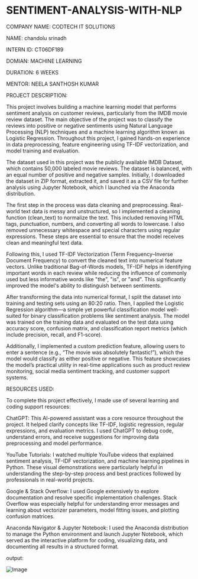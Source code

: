 # SENTIMENT-ANALYSIS-WITH-NLP

COMPANY NAME: CODTECH IT SOLUTIONS

NAME: chandolu srinadh

INTERN ID: CT06DF189

DOMIAN: MACHINE LEARNING

DURATION: 6 WEEKS

MENTOR: NEELA SANTHOSH KUMAR

PROJECT DESCRIPTION:

This project involves building a machine learning model that performs sentiment analysis on customer reviews, particularly from the IMDB movie review dataset. The main objective of the project was to classify the reviews into positive or negative sentiments using Natural Language Processing (NLP) techniques and a machine learning algorithm known as Logistic Regression. Throughout this project, I gained hands-on experience in data preprocessing, feature engineering using TF-IDF vectorization, and model training and evaluation.

The dataset used in this project was the publicly available IMDB Dataset, which contains 50,000 labeled movie reviews. The dataset is balanced, with an equal number of positive and negative samples. Initially, I downloaded the dataset in ZIP format, extracted it, and saved it as a CSV file for further analysis using Jupyter Notebook, which I launched via the Anaconda distribution.

The first step in the process was data cleaning and preprocessing. Real-world text data is messy and unstructured, so I implemented a cleaning function (clean_text) to normalize the text. This included removing HTML tags, punctuation, numbers, and converting all words to lowercase. I also removed unnecessary whitespace and special characters using regular expressions. These steps are essential to ensure that the model receives clean and meaningful text data.

Following this, I used TF-IDF Vectorization (Term Frequency–Inverse Document Frequency) to convert the cleaned text into numerical feature vectors. Unlike traditional Bag-of-Words models, TF-IDF helps in identifying important words in each review while reducing the influence of commonly used but less informative words like "the", "is", or "and". This significantly improved the model's ability to distinguish between sentiments.

After transforming the data into numerical format, I split the dataset into training and testing sets using an 80:20 ratio. Then, I applied the Logistic Regression algorithm—a simple yet powerful classification model well-suited for binary classification problems like sentiment analysis. The model was trained on the training data and evaluated on the test data using accuracy score, confusion matrix, and classification report metrics (which include precision, recall, and F1-score).

Additionally, I implemented a custom prediction feature, allowing users to enter a sentence (e.g., “The movie was absolutely fantastic!”), which the model would classify as either positive or negative. This feature showcases the model’s practical utility in real-time applications such as product review monitoring, social media sentiment tracking, and customer support systems.

RESOURCES USED:

To complete this project effectively, I made use of several learning and coding support resources:

ChatGPT: This AI-powered assistant was a core resource throughout the project. It helped clarify concepts like TF-IDF, logistic regression, regular expressions, and evaluation metrics. I used ChatGPT to debug code, understand errors, and receive suggestions for improving data preprocessing and model performance.

YouTube Tutorials: I watched multiple YouTube videos that explained sentiment analysis, TF-IDF vectorization, and machine learning pipelines in Python. These visual demonstrations were particularly helpful in understanding the step-by-step process and best practices followed by professionals in real-world projects.

Google & Stack Overflow: I used Google extensively to explore documentation and resolve specific implementation challenges. Stack Overflow was especially helpful for understanding error messages and learning about vectorizer parameters, model fitting issues, and plotting confusion matrices.

Anaconda Navigator & Jupyter Notebook: I used the Anaconda distribution to manage the Python environment and launch Jupyter Notebook, which served as the interactive platform for coding, visualizing data, and documenting all results in a structured format.

output:

![Image](https://github.com/user-attachments/assets/680ac088-a671-4a90-bb8b-ca24c1af7a12)
